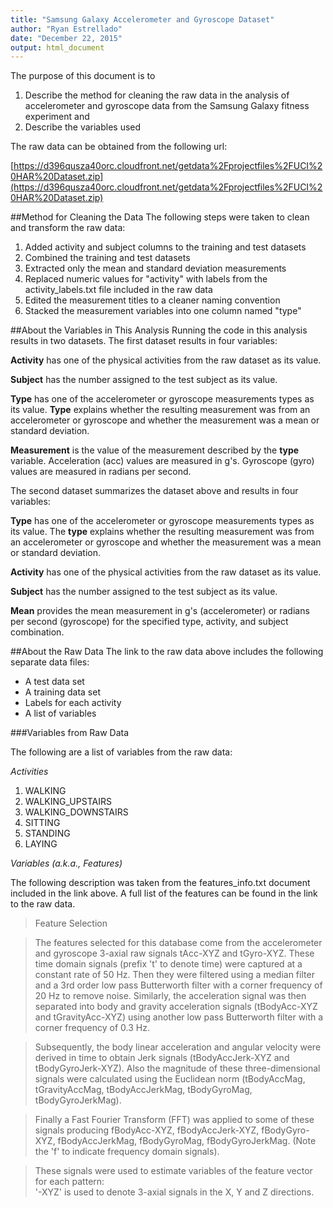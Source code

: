 ```yaml
---
title: "Samsung Galaxy Accelerometer and Gyroscope Dataset"
author: "Ryan Estrellado"
date: "December 22, 2015"
output: html_document
---
```



The purpose of this document is to

1. Describe the method for cleaning the raw data in the analysis of accelerometer and gyroscope data from the Samsung Galaxy fitness experiment and
2. Describe the variables used

The raw data can be obtained from the following url:

[https://d396qusza40orc.cloudfront.net/getdata%2Fprojectfiles%2FUCI%20HAR%20Dataset.zip](https://d396qusza40orc.cloudfront.net/getdata%2Fprojectfiles%2FUCI%20HAR%20Dataset.zip)

##Method for Cleaning the Data
The following steps were taken to clean and transform the raw data:

1. Added activity and subject columns to the training and test datasets
2. Combined the training and test datasets
3. Extracted only the mean and standard deviation measurements
4. Replaced numeric values for "activity" with labels from the activity_labels.txt file included in the raw data
5. Edited the measurement titles to a cleaner naming convention
6. Stacked the measurement variables into one column named "type"

##About the Variables in This Analysis
Running the code in this analysis results in two datasets. The first dataset results in four variables:

**Activity** has one of the physical activities from the raw dataset as its value.

**Subject** has the number assigned to the test subject as its value.

**Type** has one of the accelerometer or gyroscope measurements types as its value. **Type** explains whether the resulting measurement was from an accelerometer or gyroscope and whether the measurement was a mean or standard deviation.

**Measurement** is the value of the measurement described by the **type** variable. Acceleration (acc) values are measured in g's. Gyroscope (gyro) values are measured in radians per second.

The second dataset summarizes the dataset above and results in four variables:

**Type** has one of the accelerometer or gyroscope measurements types as its value. The **type** explains whether the resulting measurement was from an accelerometer or gyroscope and whether the measurement was a mean or standard deviation.

**Activity** has one of the physical activities from the raw dataset as its value.

**Subject** has the number assigned to the test subject as its value.

**Mean** provides the mean measurement in g's (accelerometer) or radians per second (gyroscope) for the specified type, activity, and subject combination.

##About the Raw Data
The link to the raw data above includes the following separate data files:

+ A test data set
+ A training data set
+ Labels for each activity
+ A list of variables

###Variables from Raw Data

The following are a list of variables from the raw data:

*Activities*

1. WALKING
2. WALKING_UPSTAIRS
3. WALKING_DOWNSTAIRS
4. SITTING
5. STANDING
6. LAYING

*Variables (a.k.a., Features)*

The following description was taken from the features_info.txt document included in the link above. A full list of the features can be found in the link to the raw data.

>Feature Selection 

>The features selected for this database come from the accelerometer and gyroscope 3-axial raw signals tAcc-XYZ and tGyro-XYZ. These time domain signals (prefix 't' to denote time) were captured at a constant rate of 50 Hz. Then they were filtered using a median filter and a 3rd order low pass Butterworth filter with a corner frequency of 20 Hz to remove noise. Similarly, the acceleration signal was then separated into body and gravity acceleration signals (tBodyAcc-XYZ and tGravityAcc-XYZ) using another low pass Butterworth filter with a corner frequency of 0.3 Hz. 

>Subsequently, the body linear acceleration and angular velocity were derived in time to obtain Jerk signals (tBodyAccJerk-XYZ and tBodyGyroJerk-XYZ). Also the magnitude of these three-dimensional signals were calculated using the Euclidean norm (tBodyAccMag, tGravityAccMag, tBodyAccJerkMag, tBodyGyroMag, tBodyGyroJerkMag). 

>Finally a Fast Fourier Transform (FFT) was applied to some of these signals producing fBodyAcc-XYZ, fBodyAccJerk-XYZ, fBodyGyro-XYZ, fBodyAccJerkMag, fBodyGyroMag, fBodyGyroJerkMag. (Note the 'f' to indicate frequency domain signals). 

>These signals were used to estimate variables of the feature vector for each pattern:  
'-XYZ' is used to denote 3-axial signals in the X, Y and Z directions.